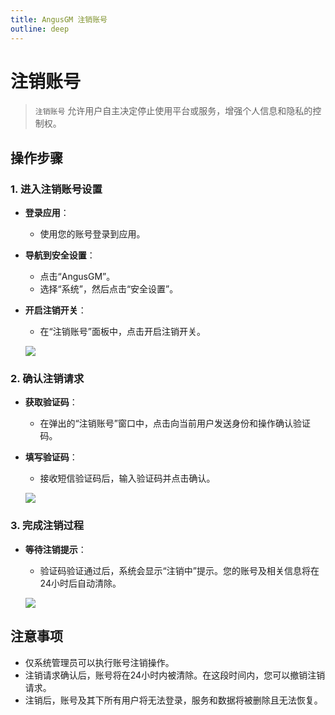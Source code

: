 ```yaml
---
title: AngusGM 注销账号
outline: deep
---
```


# 注销账号

> `注销账号` 允许用户自主决定停止使用平台或服务，增强个人信息和隐私的控制权。

## 操作步骤

### 1. 进入注销账号设置

- **登录应用**：
    - 使用您的账号登录到应用。

- **导航到安全设置**：
    - 点击“AngusGM”。
    - 选择“系统”，然后点击“安全设置”。

- **开启注销开关**：
    - 在“注销账号”面板中，点击开启注销开关。

  ![](https://bj-c1-prod-files.xcan.cloud/storage/pubapi/v1/file/securitysetting-signcancel.png?fid=207887511026925831&fpt=0kNqZWqIKGz6eHH5wjG4X0nJedmJyR3E4kALV88B)

### 2. 确认注销请求

- **获取验证码**：
    - 在弹出的“注销账号”窗口中，点击向当前用户发送身份和操作确认验证码。

- **填写验证码**：
    - 接收短信验证码后，输入验证码并点击确认。

  ![](https://bj-c1-prod-files.xcan.cloud/storage/pubapi/v1/file/securitysetting-signcancel-conform.png?fid=207887511026925825&fpt=2nNtAnw2ve1Qy9RI0fNrbUcDapI4aPEH9Uhn1uiC)

### 3. 完成注销过程

- **等待注销提示**：
    - 验证码验证通过后，系统会显示“注销中”提示。您的账号及相关信息将在24小时后自动清除。

  ![](https://bj-c1-prod-files.xcan.cloud/storage/pubapi/v1/file/securitysetting-signcancel-pengding.png?fid=207887511026925827&fpt=twzwsSk9bgx10CuM1h644FoInv0dpH2SVXiZ7ANE)

## 注意事项

- 仅系统管理员可以执行账号注销操作。
- 注销请求确认后，账号将在24小时内被清除。在这段时间内，您可以撤销注销请求。
- 注销后，账号及其下所有用户将无法登录，服务和数据将被删除且无法恢复。